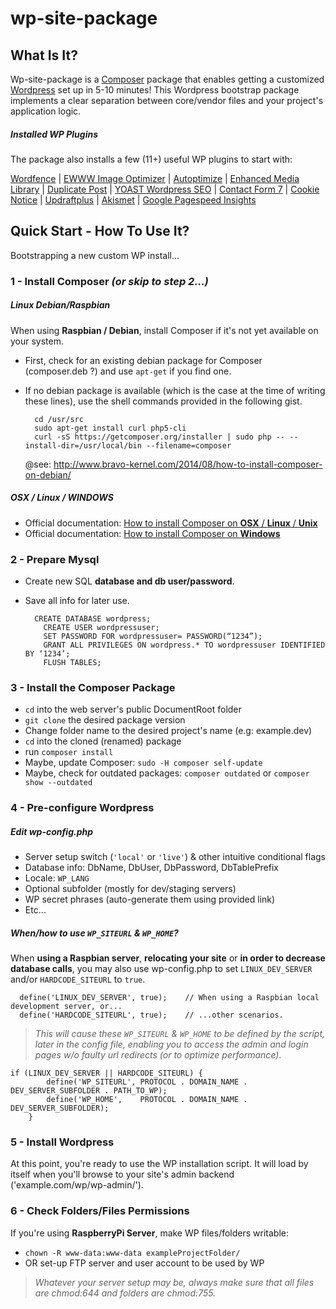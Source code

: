 # wp-site-package

## What Is It?
Wp-site-package is a [Composer](https://getcomposer.org/) package that enables getting a customized [Wordpress](https://github.com/WordPress/WordPress) set up in 5-10 minutes! This Wordpress bootstrap package implements a clear separation between core/vendor files and your project's application logic. 

##### Installed WP Plugins
The package also installs a few (11+) useful WP plugins to start with:

[Wordfence](https://wordpress.org/plugins/wordfence/) | [EWWW Image Optimizer](https://wordpress.org/plugins/ewww-image-optimizer/) | [Autoptimize](https://wordpress.org/plugins/autoptimize/) | [Enhanced Media Library](https://wordpress.org/plugins/enhanced-media-library/) |
[Duplicate Post](https://wordpress.org/plugins/duplicate-post/) | [YOAST Wordpress SEO](https://wordpress.org/plugins/wordpress-seo/) | [Contact Form 7](https://wordpress.org/plugins/contact-form-7/) | [Cookie Notice](https://wordpress.org/plugins/cookie-notice/) |
[Updraftplus](https://wordpress.org/plugins/updraftplus/) | [Akismet](https://wordpress.org/plugins/akismet/) | [Google Pagespeed Insights](https://wordpress.org/plugins/google-pagespeed-insights/)



## Quick Start - How To Use It?
Bootstrapping a new custom WP install…

### 1 - Install Composer *(or skip to step 2…)*
##### Linux Debian/Raspbian
When using **Raspbian / Debian**, install Composer if it's not yet available on your system.
* First, check for an existing debian package for Composer (composer.deb ?) and use `apt-get` if you find one.
* If no debian package is available (which is the case at the time of writing these lines),
	use the shell commands provided in the following gist.

        cd /usr/src
        sudo apt-get install curl php5-cli
        curl -sS https://getcomposer.org/installer | sudo php -- --install-dir=/usr/local/bin --filename=composer
    
  @see: http://www.bravo-kernel.com/2014/08/how-to-install-composer-on-debian/

##### OSX / Linux / WINDOWS
* Official documentation: [How to install Composer on **OSX** / **Linux** / **Unix**](https://getcomposer.org/doc/00-intro.md#installation-linux-unix-osx)
* Official documentation: [How to install Composer on **Windows**](https://getcomposer.org/doc/00-intro.md#installation-windows)


### 2 - Prepare Mysql
* Create new SQL **database and db user/password**.
* Save all info for later use.

  	    CREATE DATABASE wordpress;
	      CREATE USER wordpressuser;
	      SET PASSWORD FOR wordpressuser= PASSWORD(“1234”);
	      GRANT ALL PRIVILEGES ON wordpress.* TO wordpressuser IDENTIFIED BY ‘1234’;
	      FLUSH TABLES;


### 3 - Install the Composer Package
* `cd` into the web server's public DocumentRoot folder
* `git clone` the desired package version
* Change folder name to the desired project's name (e.g: example.dev)
* `cd` into the cloned (renamed) package
* run `composer install`
* Maybe, update Composer: `sudo -H composer self-update`
* Maybe, check for outdated packages: `composer outdated` or `composer show --outdated`


### 4 - Pre-configure Wordpress
##### Edit wp-config.php
* Server setup switch (`'local'` or `'live'`) & other intuitive conditional flags
* Database info: DbName, DbUser, DbPassword, DbTablePrefix
* Locale: `WP_LANG`
* Optional subfolder (mostly for dev/staging servers)
* WP secret phrases (auto-generate them using provided link)
* Etc…

##### When/how to use `WP_SITEURL` & `WP_HOME`?
When **using a Raspbian server**, **relocating your site** or **in order to decrease database calls**, you may also use wp-config.php to set `LINUX_DEV_SERVER` and/or `HARDCODE_SITEURL` to `true`. 

      define('LINUX_DEV_SERVER', true);    // When using a Raspbian local development server, or...
      define('HARDCODE_SITEURL', true);    // ...other scenarios.


> *This will cause these `WP_SITEURL` & `WP_HOME` to be defined by the script, later in the config file, enabling you to access the admin and login pages w/o faulty url redirects (or to optimize performance)*.
    

    if (LINUX_DEV_SERVER || HARDCODE_SITEURL) {
			define('WP_SITEURL', PROTOCOL . DOMAIN_NAME . DEV_SERVER_SUBFOLDER . PATH_TO_WP);
			define('WP_HOME',    PROTOCOL . DOMAIN_NAME . DEV_SERVER_SUBFOLDER);
		}


### 5 - Install Wordpress
At this point, you're ready to use the WP installation script. It will load by itself when you'll browse to your
site's admin backend ('example.com/wp/wp-admin/').


### 6 - Check Folders/Files Permissions
If you're using **RaspberryPi Server**, make WP files/folders writable:
* `chown -R www-data:www-data exampleProjectFolder/`		
* OR set-up FTP server and user account to be used by WP

> *Whatever your server setup may be, always make sure that all files are chmod:644 and folders are chmod:755.*
